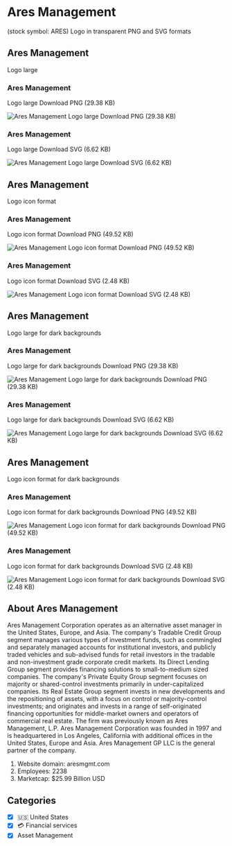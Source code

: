 # Ares Management
 (stock symbol: ARES) Logo in transparent PNG and SVG formats

## Ares Management
 Logo large

### Ares Management
 Logo large Download PNG (29.38 KB)

![Ares Management
 Logo large Download PNG (29.38 KB)](/img/orig/ARES_BIG-2d918bc7.png)

### Ares Management
 Logo large Download SVG (6.62 KB)

![Ares Management
 Logo large Download SVG (6.62 KB)](/img/orig/ARES_BIG-5ae3eae3.svg)

## Ares Management
 Logo icon format

### Ares Management
 Logo icon format Download PNG (49.52 KB)

![Ares Management
 Logo icon format Download PNG (49.52 KB)](/img/orig/ARES-ec016934.png)

### Ares Management
 Logo icon format Download SVG (2.48 KB)

![Ares Management
 Logo icon format Download SVG (2.48 KB)](/img/orig/ARES-92845d47.svg)

## Ares Management
 Logo large for dark backgrounds

### Ares Management
 Logo large for dark backgrounds Download PNG (29.38 KB)

![Ares Management
 Logo large for dark backgrounds Download PNG (29.38 KB)](/img/orig/ARES_BIG.D-54943c4b.png)

### Ares Management
 Logo large for dark backgrounds Download SVG (6.62 KB)

![Ares Management
 Logo large for dark backgrounds Download SVG (6.62 KB)](/img/orig/ARES_BIG.D-1f2e0950.svg)

## Ares Management
 Logo icon format for dark backgrounds

### Ares Management
 Logo icon format for dark backgrounds Download PNG (49.52 KB)

![Ares Management
 Logo icon format for dark backgrounds Download PNG (49.52 KB)](/img/orig/ARES.D-15da2c4d.png)

### Ares Management
 Logo icon format for dark backgrounds Download SVG (2.48 KB)

![Ares Management
 Logo icon format for dark backgrounds Download SVG (2.48 KB)](/img/orig/ARES.D-0c153955.svg)

## About Ares Management


Ares Management Corporation operates as an alternative asset manager in the United States, Europe, and Asia. The company's Tradable Credit Group segment manages various types of investment funds, such as commingled and separately managed accounts for institutional investors, and publicly traded vehicles and sub-advised funds for retail investors in the tradable and non-investment grade corporate credit markets. Its Direct Lending Group segment provides financing solutions to small-to-medium sized companies. The company's Private Equity Group segment focuses on majority or shared-control investments primarily in under-capitalized companies. Its Real Estate Group segment invests in new developments and the repositioning of assets, with a focus on control or majority-control investments; and originates and invests in a range of self-originated financing opportunities for middle-market owners and operators of commercial real estate. The firm was previously known as Ares Management, L.P. Ares Management Corporation was founded in 1997 and is headquartered in Los Angeles, California with additional offices in the United States, Europe and Asia. Ares Management GP LLC is the general partner of the company.

1. Website domain: aresmgmt.com
2. Employees: 2238
3. Marketcap: $25.99 Billion USD


## Categories
- [x] 🇺🇸 United States
- [x] 💳 Financial services
- [x] Asset Management
